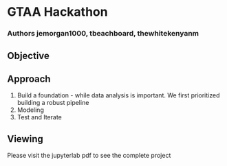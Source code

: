# GTAA Hackathon
### Authors jemorgan1000, tbeachboard, thewhitekenyanm

## Objective


## Approach
1. Build a foundation - while data analysis is important. We first prioritized building a robust pipeline
2. Modeling
3. Test and Iterate 


## Viewing
Please visit the jupyterlab pdf to see the complete project
